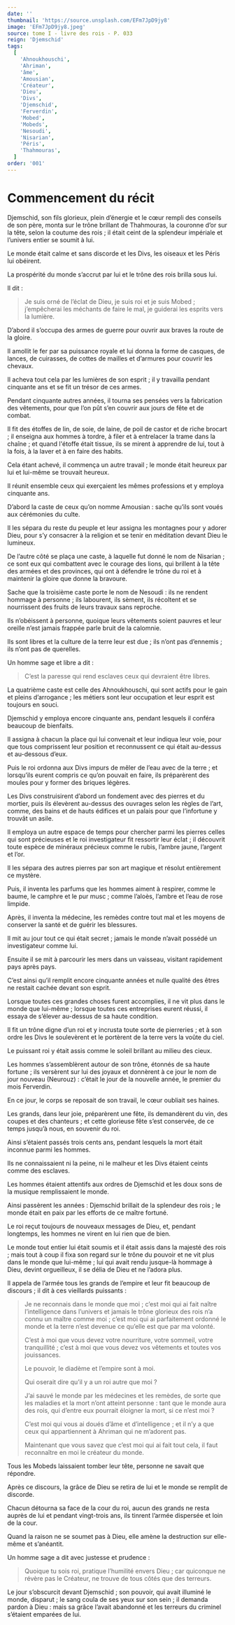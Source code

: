 ```yaml
---
date: ''
thumbnail: 'https://source.unsplash.com/EFm7JpD9jy8'
image: 'EFm7JpD9jy8.jpeg'
source: tome I - livre des rois - P. 033
reign: 'Djemschid'
tags:
  [
    'Ahnoukhouschi',
    'Ahriman',
    'âme',
    'Amousian',
    'Créateur',
    'Dieu',
    'Divs',
    'Djemschid',
    'Ferverdin',
    'Mobed',
    'Mobeds',
    'Nesoudi',
    'Nisarian',
    'Péris',
    'Thahmouras',
  ]
order: '001'
---
```


# Commencement du récit

Djemschid, son fils glorieux, plein d’énergie et le cœur rempli des conseils de son père, monta sur le trône brillant de Thahmouras, la couronne d’or sur la tête, selon la coutume des rois ; il était ceint de la splendeur impériale et l’univers entier se soumit à lui.

Le monde était calme et sans discorde et les Divs, les oiseaux et les Péris lui obéirent.

La prospérité du monde s’accrut par lui et le trône des rois brilla sous lui.

Il dit :

> Je suis orné de l’éclat de Dieu, je suis roi et je suis Mobed ; j’empêcherai les méchants de faire le mal, je guiderai les esprits vers la lumière.

D’abord il s’occupa des armes de guerre pour ouvrir aux braves la route de la gloire.

Il amollit le fer par sa puissance royale et lui donna la forme de casques, de lances, de cuirasses, de cottes de mailles et d’armures pour couvrir les chevaux.

Il acheva tout cela par les lumières de son esprit ; il y travailla pendant cinquante ans et se fit un trésor de ces armes.

Pendant cinquante autres années, il tourna ses pensées vers la fabrication des vêtements, pour que l’on pût s’en couvrir aux jours de fête et de combat.

Il fit des étoffes de lin, de soie, de laine, de poil de castor et de riche brocart ; il enseigna aux hommes à tordre, à filer et à entrelacer la trame dans la chaîne ; et quand l'étoffe était tissue, ils se mirent à apprendre de lui, tout à la fois, à la laver et à en faire des habits.

Cela étant achevé, il commença un autre travail ; le monde était heureux par lui et lui-même se trouvait heureux.

Il réunit ensemble ceux qui exerçaient les mêmes professions et y employa cinquante ans.

D’abord la caste de ceux qu’on nomme Amousian : sache qu’ils sont voués aux cérémonies du culte.

Il les sépara du reste du peuple et leur assigna les montagnes pour y adorer Dieu, pour s’y consacrer à la religion et se tenir en méditation devant Dieu le lumineux.

De l’autre côté se plaça une caste, à laquelle fut donné le nom de Nisarian ; ce sont eux qui combattent avec le courage des lions, qui brillent à la tête des armées et des provinces, qui ont à défendre le trône du roi et à maintenir la gloire que donne la bravoure.

Sache que la troisième caste porte le nom de Nesoudi : ils ne rendent hommage à personne ; ils labourent, ils sèment, ils récoltent et se nourrissent des fruits de leurs travaux sans reproche.

Ils n’obéissent à personne, quoique leurs vêtements soient pauvres et leur oreille n’est jamais frappée parle bruit de la calomnie.

Ils sont libres et la culture de la terre leur est due ; ils n’ont pas d’ennemis ; ils n’ont pas de querelles.

Un homme sage et libre a dit :

> C’est la paresse qui rend esclaves ceux qui devraient être libres.

La quatrième caste est celle des Ahnoukhouschi, qui sont actifs pour le gain et pleins d’arrogance ; les métiers sont leur occupation et leur esprit est toujours en souci.

Djemschid y employa encore cinquante ans, pendant lesquels il conféra beaucoup de bienfaits.

Il assigna à chacun la place qui lui convenait et leur indiqua leur voie, pour que tous comprissent leur position et reconnussent ce qui était au-dessus et au-dessous d’eux.

Puis le roi ordonna aux Divs impurs de mêler de l’eau avec de la terre ; et lorsqu’ils eurent compris ce qu’on pouvait en faire, ils préparèrent des moules pour y former des briques légères.

Les Divs construisirent d’abord un fondement avec des pierres et du mortier, puis ils élevèrent au-dessus des ouvrages selon les règles de l’art, comme, des bains et de hauts édifices et un palais pour que l’infortune y trouvât un asile.

Il employa un autre espace de temps pour chercher parmi les pierres celles qui sont précieuses et le roi investigateur fit ressortir leur éclat ; il découvrit toute espèce de minéraux précieux comme le rubis, l’ambre jaune, l’argent et l’or.

Il les sépara des autres pierres par son art magique et résolut entièrement ce mystère.

Puis, il inventa les parfums que les hommes aiment à respirer, comme le baume, le camphre et le pur musc ; comme l’aloès, l’ambre et l’eau de rose limpide.

Après, il inventa la médecine, les remèdes contre tout mal et les moyens de conserver la santé et de guérir les blessures.

Il mit au jour tout ce qui était secret ; jamais le monde n’avait possédé un investigateur comme lui.

Ensuite il se mit à parcourir les mers dans un vaisseau, visitant rapidement pays après pays.

C’est ainsi qu’il remplit encore cinquante années et nulle qualité des êtres ne restait cachée devant son esprit.

Lorsque toutes ces grandes choses furent accomplies, il ne vit plus dans le monde que lui-même ; lorsque toutes ces entreprises eurent réussi, il essaya de s’élever au-dessus de sa haute condition.

Il fit un trône digne d’un roi et y incrusta toute sorte de pierreries ; et à son ordre les Divs le soulevèrent et le portèrent de la terre vers la voûte du ciel.

Le puissant roi y était assis comme le soleil brillant au milieu des cieux.

Les hommes s’assemblèrent autour de son trône, étonnés de sa haute fortune ; ils versèrent sur lui des joyaux et donnèrent à ce jour le nom de jour nouveau (Neurouz) : c’était le jour de la nouvelle année, le premier du mois Ferverdin.

En ce jour, le corps se reposait de son travail, le cœur oubliait ses haines.

Les grands, dans leur joie, préparèrent une fête, ils demandèrent du vin, des coupes et des chanteurs ; et cette glorieuse fête s’est conservée, de ce temps jusqu’à nous, en souvenir du roi.

Ainsi s’étaient passés trois cents ans, pendant lesquels la mort était inconnue parmi les hommes.

Ils ne connaissaient ni la peine, ni le malheur et les Divs étaient ceints comme des esclaves.

Les hommes étaient attentifs aux ordres de Djemschid et les doux sons de la musique remplissaient le monde.

Ainsi passèrent les années : Djemschid brillait de la splendeur des rois ; le monde était en paix par les efforts de ce maître fortuné.

Le roi reçut toujours de nouveaux messages de Dieu, et, pendant longtemps, les hommes ne virent en lui rien que de bien.

Le monde tout entier lui était soumis et il était assis dans la majesté des rois ; mais tout à coup il fixa son regard sur le trône du pouvoir et ne vit plus dans le monde que lui-même ; lui qui avait rendu jusque-là hommage à Dieu, devint orgueilleux, il se délia de Dieu et ne l’adora plus.

Il appela de l’armée tous les grands de l’empire et leur fit beaucoup de discours ; il dit à ces vieillards puissants :

> Je ne reconnais dans le monde que moi ; c’est moi qui ai fait naître l’intelligence dans l’univers et jamais le trône glorieux des rois n’a connu un maître comme moi ; c’est moi qui ai parfaitement ordonné le monde et la terre n’est devenue ce qu’elle est que par ma volonté.
>
> C’est à moi que vous devez votre nourriture, votre sommeil, votre tranquillité ; c’est à moi que vous devez vos vêtements et toutes vos jouissances.
>
> Le pouvoir, le diadème et l’empire sont à moi.
>
> Qui oserait dire qu’il y a un roi autre que moi ?
>
> J’ai sauvé le monde par les médecines et les remèdes, de sorte que les maladies et la mort n’ont atteint personne : tant que le monde aura des rois, qui d’entre eux pourrait éloigner la mort, si ce n’est moi ?
>
> C’est moi qui vous ai doués d’âme et d’intelligence ; et il n’y a que ceux qui appartiennent à Ahriman qui ne m’adorent pas.
>
> Maintenant que vous savez que c’est moi qui ai fait tout cela, il faut reconnaître en moi le créateur du monde.

Tous les Mobeds laissaient tomber leur tête, personne ne savait que répondre.

Après ce discours, la grâce de Dieu se retira de lui et le monde se remplit de discorde.

Chacun détourna sa face de la cour du roi, aucun des grands ne resta auprès de lui et pendant vingt-trois ans, ils tinrent l’armée dispersée et loin de la cour.

Quand la raison ne se soumet pas à Dieu, elle amène la destruction sur elle-même et s’anéantit.

Un homme sage a dit avec justesse et prudence :

> Quoique tu sois roi, pratique l’humilité envers Dieu ; car quiconque ne révère pas le Créateur, ne trouve de tous côtés que des terreurs.

Le jour s’obscurcit devant Djemschid ; son pouvoir, qui avait illuminé le monde, disparut ; le sang coula de ses yeux sur son sein ; il demanda pardon à Dieu : mais sa grâce l’avait abandonné et les terreurs du criminel s’étaient emparées de lui.

